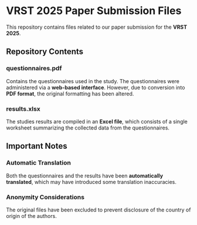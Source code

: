 # VRST 2025 Paper Submission Files

This repository contains files related to our paper submission for the **VRST 2025**.

## Repository Contents

### questionnaires.pdf
Contains the questionnaires used in the study. The questionnaires were administered via a **web-based interface**. However, due to conversion into **PDF format**, the original formatting has been altered.

### results.xlsx
The studies results are compiled in an **Excel file**, which consists of a single worksheet summarizing the collected data from the questionnaires.

## Important Notes

### Automatic Translation
Both the questionnaires and the results have been **automatically translated**, which may have introduced some translation inaccuracies.

### Anonymity Considerations
The original files have been excluded to prevent disclosure of the country of origin of the authors.
